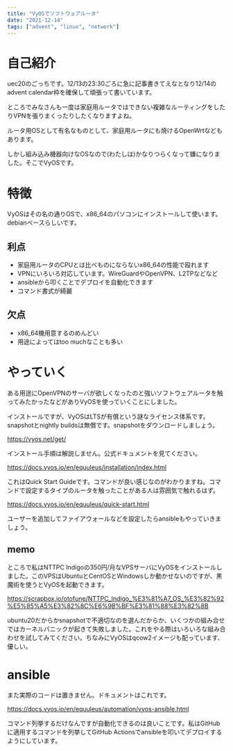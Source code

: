 ```yaml
---
title: "VyOSでソフトウェアルータ"
date: "2021-12-14"
tags: ["advent", "linux", "network"]
---
```


# 自己紹介

uec20のごっちです。12/13の23:30ごろに急に記事書きてえなとなり12/14のadvent calendar枠を確保して頑張って書いています。

ところでみなさんも一度は家庭用ルータではできない複雑なルーティングをしたりVPNを張りまくったりしたくなりますよね。

ルータ用OSとして有名なものとして、家庭用ルータにも焼けるOpenWrtなどもあります。

しかし組み込み機器向けなOSなので(わたしは)かなりつらくなって嫌になりました。そこでVyOSです。

# 特徴

VyOSはその名の通りOSで、x86_64のパソコンにインストールして使います。debianベースらしいです。

## 利点

- 家庭用ルータのCPUとは比べものにならないx86_64の性能で殴れます
- VPNにいろいろ対応しています。WireGuardやOpenVPN、L2TPなどなど
- ansibleから叩くことでデプロイを自動化できます
- コマンド書式が綺麗

## 欠点

- x86_64機用意するのめんどい
- 用途によってはtoo muchなことも多い

# やっていく

ある用途にOpenVPNのサーバが欲しくなったのと強いソフトウェアルータを触ってみたかったなどがありVyOSを使っていくことにしました。

インストールですが、VyOSはLTSが有償という謎なライセンス体系です。snapshotとnightly buildsは無償です。snapshotをダウンロードしましょう。

https://vyos.net/get/

インストール手順は解説しません。公式ドキュメントを見てください。

https://docs.vyos.io/en/equuleus/installation/index.html

これはQuick Start Guideです。コマンドが良い感じなのがわかりますね。コマンドで設定するタイプのルータを触ったことがある人は雰囲気で触れるはず。

https://docs.vyos.io/en/equuleus/quick-start.html

ユーザーを追加してファイアウォールなどを設定したらansibleもやっていきましょう。

## memo

ところで私はNTTPC Indigoの350円/月なVPSサーバにVyOSをインストールしました。このVPSはUbuntuとCentOSとWindowsしか動かせないのですが、黒魔術を使うとVyOSを起動できます。

https://scrapbox.io/otofune/NTTPC_Indigo_%E3%81%A7_OS_%E3%82%92%E5%85%A5%E3%82%8C%E6%9B%BF%E3%81%88%E3%82%8B

ubuntu20だからかsnapshotで不適切なのを選んだからか、いくつかの組み合せではカーネルパニックが起きて失敗しました。これをやる際はいろいろな組み合わせを試してみてください。ちなみにVyOSはqcow2イメージも配っています、優しい。

# ansible

また実際のコードは置きません。ドキュメントはこれです。

https://docs.vyos.io/en/equuleus/automation/vyos-ansible.html

コマンド列挙するだけなんですが自動化できるのは良いことです。私はGitHubに適用するコマンドを列挙してGitHub Actionsでansibleを叩いてデプロイするようにしています。

